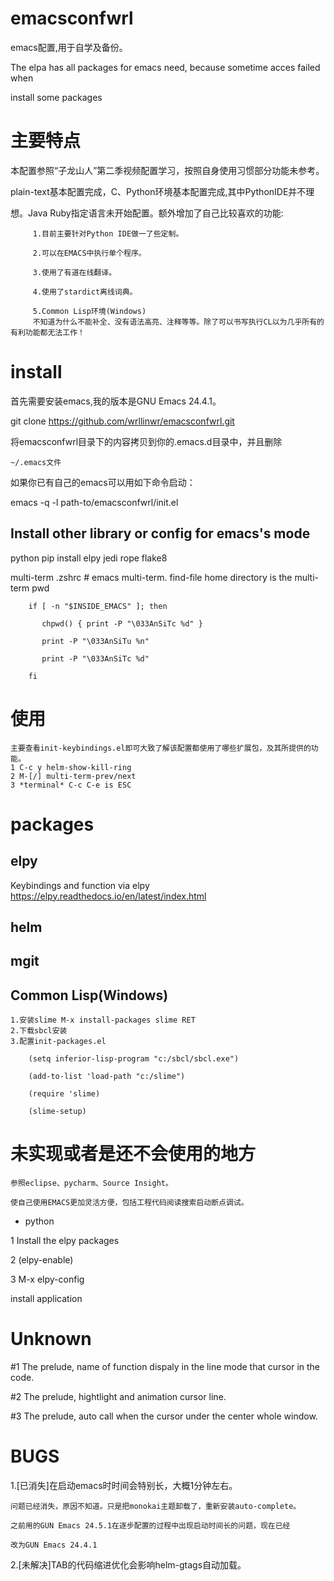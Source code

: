 # emacsconfwrl
emacs配置,用于自学及备份。

The elpa has all packages for emacs need, because sometime acces failed when

 install some packages 

# 主要特点

本配置参照“子龙山人”第二季视频配置学习，按照自身使用习惯部分功能未参考。

plain-text基本配置完成，C、Python环境基本配置完成,其中PythonIDE并不理

想。Java Ruby指定语言未开始配置。额外增加了自己比较喜欢的功能:

		 1.目前主要针对Python IDE做一了些定制。
		 
		 2.可以在EMACS中执行单个程序。
		 
		 3.使用了有道在线翻译。
		 
		 4.使用了stardict离线词典。
		 
		 5.Common Lisp环境(Windows)
		 不知道为什么不能补全、没有语法高亮、注释等等。除了可以书写执行CL以为几乎所有的有利功能都无法工作！
		 

# install

首先需要安装emacs,我的版本是GNU Emacs 24.4.1。

git clone https://github.com/wrllinwr/emacsconfwrl.git

将emacsconfwrl目录下的内容拷贝到你的.emacs.d目录中，并且删除

	~/.emacs文件

如果你已有自己的emacs可以用如下命令启动：

emacs -q -l path-to/emacsconfwrl/init.el

## Install other library or config for emacs's mode

   python
	pip install elpy jedi rope flake8

   multi-term
	.zshrc
		# emacs multi-term. find-file home directory is the multi-term pwd
		
		if [ -n "$INSIDE_EMACS" ]; then
		
		   chpwd() { print -P "\033AnSiTc %d" }
		   
		   print -P "\033AnSiTu %n"
		   
		   print -P "\033AnSiTc %d"
		   
        fi

# 使用

	主要查看init-keybindings.el即可大致了解该配置都使用了哪些扩展包，及其所提供的功能。
	1 C-c y helm-show-kill-ring
	2 M-[/] multi-term-prev/next
	3 *terminal* C-c C-e is ESC

# packages

## elpy

 Keybindings and function via elpy https://elpy.readthedocs.io/en/latest/index.html

## helm

## mgit

## Common Lisp(Windows)
	1.安装slime M-x install-packages slime RET
	2.下载sbcl安装
	3.配置init-packages.el
	
		(setq inferior-lisp-program "c:/sbcl/sbcl.exe")
		
		(add-to-list 'load-path "c:/slime")
		
		(require 'slime)
		
		(slime-setup)

# 未实现或者是还不会使用的地方

	参照eclipse、pycharm、Source Insight。
	
	使自己使用EMACS更加灵活方便，包括工程代码阅读搜索启动断点调试。
	
* python

1 Install the elpy packages

2 (elpy-enable)

3 M-x elpy-config

   install application



# Unknown

#1 The prelude, name of function dispaly in the line mode that cursor in the code.

#2 The prelude, hightlight and animation  cursor line.

#3 The prelude, auto call <C-l> when the cursor under the center whole window.

# BUGS
1.[已消失]在启动emacs时时间会特别长，大概1分钟左右。

	问题已经消失，原因不知道。只是把monokai主题卸载了，重新安装auto-complete。
	
	之前用的GUN Emacs 24.5.1在逐步配置的过程中出现启动时间长的问题，现在已经
	
	改为GUN Emacs 24.4.1


2.[未解决]TAB的代码缩进优化会影响helm-gtags自动加载。
